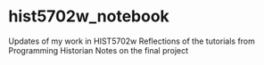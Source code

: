 # hist5702w_notebook
Updates of my work in HIST5702w
Reflections of the tutorials from Programming Historian
Notes on the final project

